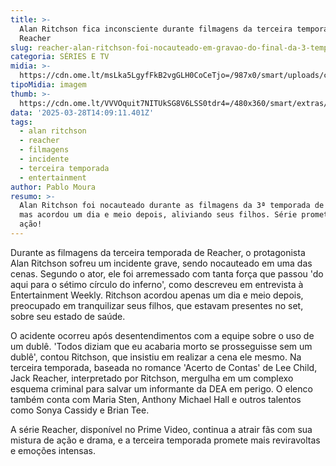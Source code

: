 ```yaml
---
title: >-
  Alan Ritchson fica inconsciente durante filmagens da terceira temporada de
  Reacher
slug: reacher-alan-ritchson-foi-nocauteado-em-gravao-do-final-da-3-temporada
categoria: SÉRIES E TV
midia: >-
  https://cdn.ome.lt/msLka5LgyfFkB2vgGLH0CoCeTjo=/987x0/smart/uploads/conteudo/fotos/OMELETE_CAPA_-_2025-03-28T110529.398.png
tipoMidia: imagem
thumb: >-
  https://cdn.ome.lt/VVVOquit7NITUkSG8V6LSS0tdr4=/480x360/smart/extras/conteudos/omelete_THUMB_-_2025-03-28T110519.001.png
data: '2025-03-28T14:09:11.401Z'
tags:
  - alan ritchson
  - reacher
  - filmagens
  - incidente
  - terceira temporada
  - entertainment
author: Pablo Moura
resumo: >-
  Alan Ritchson foi nocauteado durante as filmagens da 3ª temporada de Reacher,
  mas acordou um dia e meio depois, aliviando seus filhos. Série promete mais
  ação!
---
```


Durante as filmagens da terceira temporada de Reacher, o protagonista Alan Ritchson sofreu um incidente grave, sendo nocauteado em uma das cenas. Segundo o ator, ele foi arremessado com tanta força que passou 'do aqui para o sétimo círculo do inferno', como descreveu em entrevista à Entertainment Weekly. Ritchson acordou apenas um dia e meio depois, preocupado em tranquilizar seus filhos, que estavam presentes no set, sobre seu estado de saúde.

O acidente ocorreu após desentendimentos com a equipe sobre o uso de um dublê. 'Todos diziam que eu acabaria morto se prosseguisse sem um dublê', contou Ritchson, que insistiu em realizar a cena ele mesmo. Na terceira temporada, baseada no romance 'Acerto de Contas' de Lee Child, Jack Reacher, interpretado por Ritchson, mergulha em um complexo esquema criminal para salvar um informante da DEA em perigo. O elenco também conta com Maria Sten, Anthony Michael Hall e outros talentos como Sonya Cassidy e Brian Tee.

A série Reacher, disponível no Prime Video, continua a atrair fãs com sua mistura de ação e drama, e a terceira temporada promete mais reviravoltas e emoções intensas.
